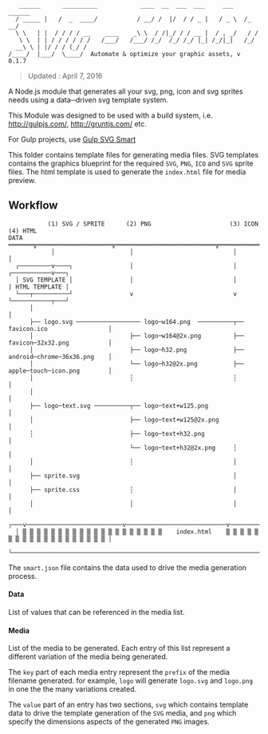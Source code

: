 ```
   ______      __________            ____  __  ___  ___     ___    ______
  / _____ |   /  _  ____/           / __/ /  |/  / / _ |   / _ \  /_  __/
  \ \   | |  / / / / __    ____    _\ \  / /|_/ / / __ |  / , _/   / /
   \ \  | | / / / / / /   /___/   /___/ /_/  /_/ /_/ |_| /_/|_|   /_/
  __\ \ | |/ / / (_/ /          
/____/  |___/  \____/  Automate & optimize your graphic assets, v 0.1.7

```
> Updated : April 7, 2016

A Node.js module that generates all your svg, png, icon and svg sprites needs using a data─driven svg template system.

This Module was designed to be used with a build system, i.e. http://gulpjs.com/, http://gruntjs.com/ etc.

For Gulp projects, use [Gulp SVG Smart](https://github.com/websemantics/gulp─svg─smart)

This folder contains template files for generating media files. SVG templates contains the graphics blueprint for the required `SVG`, `PNG`, `ICO` and `SVG` sprite files. The html template is used to generate the `index.html` file for media preview.

## Workflow

```
           (1) SVG / SPRITE      (2) PNG                      (3) ICON                 (4) HTML
DATA ═══════╦═════════════════════╦════════════════════════════╦═══════════════════════════════╗
            │                     │                            │                               │
  ┌─────────v────┐                │                            │                   ┌───────────v───┐
  │ SVG TEMPLATE │                │                            │                   | HTML TEMPLATE │
  └───┬──────────┘                v                            v                   └───────────┬───┘
      │                                                                                        │
      ├── logo.svg ────────────────── logo─w164.png  ──────────┬── favicon.ico                 │
      │                           ├── logo─w164@2x.png         ├── favicon─32x32.png           │
      │                           ├── logo─h32.png             ├── android─chrome─36x36.png    │
      │                           └── logo─h32@2x.png          ├── apple─touch─icon.png        │
      │                           ┆                            ┆                               │
      │                                                                                        │
      ├── logo─text.svg ──────────┬── logo─text+w125.png                                       │
      │                           ├── logo─text+w125@2x.png                                    │
      ┆                           ├── logo─text+h32.png                                        │
                                  └── logo─text+h32@2x.png     ┆                               │
      │                           ┆                            │                               │
      ├── sprite.svg                                           │                               │
      ├── sprite.css              ┆                            │                               │
      │                           │                            │                               │
  ┌───v───────────────────────────v────────────────────────────v───────────────────────────────v───┐
  │ ▒ ▒ ▒ ▒ ▒ ▒ ▒ ▒ ▒ ▒ ▒ ▒ ▒ ▒ ▒ ▒ ▒ ▒ ▒ ▒    index.html    ▒ ▒ ▒ ▒ ▒ ▒ ▒ ▒ ▒ ▒ ▒ ▒ ▒ ▒ ▒ ▒ ▒ ▒ ▒ │
  └────────────────────────────────────────────────────────────────────────────────────────────────┘
```

The `smart.json` file contains the data used to drive the media generation process.

#### Data

List of values that can be referenced in the media list.

#### Media

List of the media to be generated. Each entry of this list represent a different variation of the media being generated.

The `key` part of each media entry represent the `prefix` of the media filename generated. for example, `logo` will generate `logo.svg` and `logo.png` in one the the many variations created.

The `value` part of an entry has two sections, `svg` which contains template data to drive the template generation of the `SVG` media, and `png` which specify the dimensions aspects of the generated `PNG` images.
